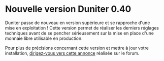 # Nouvelle version Duniter 0.40

Duniter passe de nouveau en version supérieure et se rapproche d'une mise en exploitation ! Cette version permet de réaliser les derniers réglages techniques avant de se pencher sérieusement sur la mise en place d'une monnaie libre utilisable en production.

Pour plus de précisions concernant cette version et mettre à jour votre installation, [dirigez-vous vers cette annonce](https://forum.duniter.org/t/nouvelle-version-0-40-vers-un-protocole-dexploitation/1334) réalisée sur le forum.
